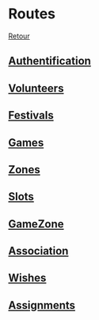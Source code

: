 # Routes
[Retour](../ReadMe.md)

## [Authentification](./Authentification/Authentification.md)

## [Volunteers](./Volunteers/Volunteers.md)

## [Festivals](./Festivals/Festivals.md)

## [Games](./Games/Games.md)

## [Zones](./Zones/Zones.md)

## [Slots](./Slots/Slots.md)

## [GameZone](./GameZone/GameZone.md)

## [Association](./Association/Association.md)

## [Wishes](./Wishes/Wishes.md)

## [Assignments](./Assignments/Assignments.md)
